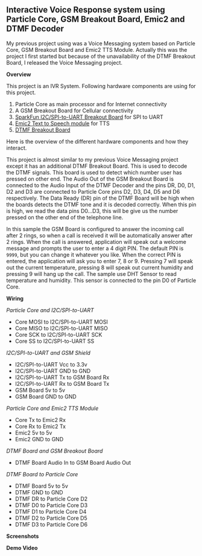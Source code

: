 Interactive Voice Response system using Particle Core, GSM Breakout Board, Emic2 and DTMF Decoder
------------------------------------------------------------------------

My previous project using was a Voice Messaging system based on Particle Core, GSM Breakout Board and Emic2 TTS Module. Actually this was the project I first started but because of the unavailability of the DTMF Breakout Board, I released the Voice Messaging project.

**Overview**

This project is an IVR System. Following hardware components are using for this project.

1. Particle Core as main processor and for Internet connectivity
2. A GSM Breakout Board for Cellular connectivity
3. [SparkFun I2C/SPI-to-UART Breakout Board](https://www.sparkfun.com/products/9981) for SPI to UART
4. [Emic2 Text to Speech module](https://www.sparkfun.com/products/11711) for TTS
5. [DTMF Breakout Board](http://www.seeedstudio.com/depot/DTMFDual-Tone-Multi-Frequency-Shield-p-1839.html)

Here is the overview of the different hardware components and how they interact.

This project is almost similar to my previous Voice Messaging project except it has an additional DTMF Breakout Board. This is used to decode the DTMF signals. This board is used to detect which number user has pressed on other end. The Audio Out of the GSM Breakout Board is connected to the Audio Input of the DTMF Decoder and the pins DR, D0, D1, D2 and D3 are connected to Particle Core pins D2, D3, D4, D5 and D6 respectively. The Data Ready (DR) pin of the DTMF Board will be high when the boards detects the DTMF tone and it is decoded correctly.  When this pin is high, we read the data pins D0...D3, this will be give us the number pressed on the other end of the telephone line.

In this sample the GSM Board is configured to answer the incoming call after 2 rings, so when a call is received it will be automatically answer after 2 rings. When the call is answered, application will speak out a welcome message and prompts the user to enter a 4 digit PIN. The default PIN is `9999`, but you can change it whatever you like. When the correct PIN is entered, the application will ask you to enter 7, 8 or 9. Pressing 7 will speak out the current temperature, pressing 8 will speak out current humidity and pressing 9 will hang up the call. The sample use DHT Sensor to read temperature and humidity. This sensor is connected to the pin D0 of Particle Core.

**Wiring**

*Particle Core and I2C/SPI-to-UART*

 - Core MOSI to I2C/SPI-to-UART MOSI
 - Core MISO to I2C/SPI-to-UART MISO
 - Core SCK to I2C/SPI-to-UART SCK
 - Core SS to I2C/SPI-to-UART SS

*I2C/SPI-to-UART and GSM Shield*

 - I2C/SPI-to-UART Vcc to 3.3v 
 - I2C/SPI-to-UART GND to GND
 - I2C/SPI-to-UART Tx to GSM Board Rx 
 - I2C/SPI-to-UART Rx to GSM Board Tx
 - GSM Board 5v to 5v 
 - GSM Board GND to GND

*Particle Core and Emic2 TTS Module*

 - Core Tx to Emic2 Rx 
 - Core Rx to Emic2 Tx 
 - Emic2 5v to 5v 
 - Emic2 GND to GND

*DTMF Board and GSM Breakout Board*

 - DTMF Board Audio In to GSM Board Audio Out

*DTMF Board to Particle Core*

 - DTMF Board 5v to 5v
 - DTMF GND to GND
 - DTMF DR to Particle Core D2
 - DTMF D0 to Particle Core D3
 - DTMF D1 to Particle Core D4
 - DTMF D2 to Particle Core D5
 - DTMF D3 to Particle Core D6

**Screenshots**

**Demo Video**